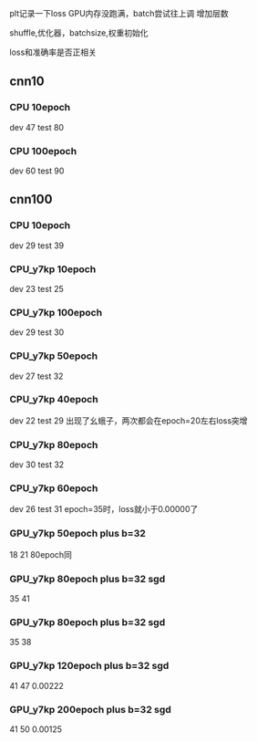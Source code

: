 plt记录一下loss
GPU内存没跑满，batch尝试往上调
增加层数

shuffle,优化器，batchsize,权重初始化

loss和准确率是否正相关

## cnn10 
### CPU 10epoch
dev 47
test 80
### CPU 100epoch
dev 60
test 90

## cnn100
### CPU 10epoch
dev 29
test 39
### CPU_y7kp 10epoch
dev 23
test 25
### CPU_y7kp 100epoch
dev 29
test 30
### CPU_y7kp 50epoch
dev 27
test 32
### CPU_y7kp 40epoch
dev 22
test 29
出现了幺蛾子，两次都会在epoch=20左右loss突增
### CPU_y7kp 80epoch
dev 30
test 32
### CPU_y7kp 60epoch
dev 26
test 31
epoch=35时，loss就小于0.00000了
### GPU_y7kp 50epoch plus b=32
18 21
80epoch同
### GPU_y7kp 80epoch plus b=32 sgd
35 41
### GPU_y7kp 80epoch plus b=32 sgd
35 38
### GPU_y7kp 120epoch plus b=32 sgd
41 47 0.00222
### GPU_y7kp 200epoch plus b=32 sgd
41 50 0.00125